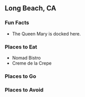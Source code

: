 ## Long Beach, CA

### Fun Facts
- The Queen Mary is docked here.

### Places to Eat
- Nomad Bistro
- Creme de la Crepe

### Places to Go

### Places to Avoid
